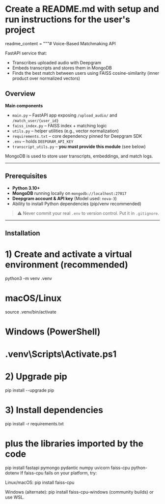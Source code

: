 # Create a README.md with setup and run instructions for the user's project
readme_content = """# Voice-Based Matchmaking API

FastAPI service that:
- Transcribes uploaded audio with Deepgram
- Embeds transcripts and stores them in MongoDB
- Finds the best match between users using FAISS cosine-similarity (inner product over normalized vectors)

## Overview

**Main components**
- `main.py` – FastAPI app exposing `/upload_audio/` and `/match_user/{user_id}`
- `faiss_index.py` – FAISS index + matching logic
- `utils.py` – helper utilities (e.g., vector normalization)
- `requirements.txt` – core dependency pinned for Deepgram SDK
- `.env` – holds `DEEPGRAM_API_KEY`
- `transcript_utils.py` – **you must provide this module** (see below)

MongoDB is used to store user transcripts, embeddings, and match logs.

---

## Prerequisites

- **Python 3.10+**
- **MongoDB** running locally on `mongodb://localhost:27017`
- **Deepgram account & API key** (Model used: `nova-3`)
- Ability to install Python dependencies (pip/venv recommended)

> ⚠️ Never commit your real `.env` to version control. Put it in `.gitignore`.

---

## Installation

# 1) Create and activate a virtual environment (recommended)
python3 -m venv .venv
# macOS/Linux
source .venv/bin/activate
# Windows (PowerShell)
# .venv\\Scripts\\Activate.ps1

# 2) Upgrade pip
pip install --upgrade pip

# 3) Install dependencies

pip install -r requirements.txt
# plus the libraries imported by the code
pip install fastapi pymongo pydantic numpy uvicorn faiss-cpu python-dotenv
If faiss-cpu fails on your platform, try:

Linux/macOS: pip install faiss-cpu

Windows (alternate): pip install faiss-cpu-windows (community builds) or use WSL.
